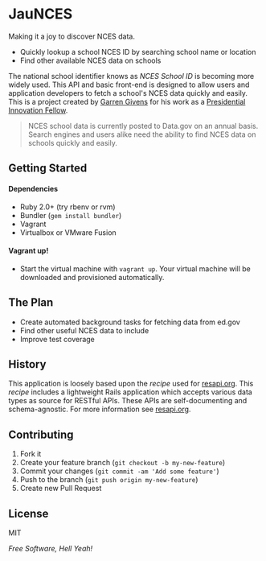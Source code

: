 JauNCES
=========

Making it a joy to discover NCES data.

  - Quickly lookup a school NCES ID by searching school name or location
  - Find other available NCES data on schools

The national school identifier knows as *NCES School ID* is becoming more widely used. This API and basic front-end is designed to allow users and application developers to fetch a school's NCES data quickly and easily. This is a project created by [Garren Givens](http://www.garrengivens.com) for his work as a [Presidential Innovation Fellow](http://www.whitehouse.gov/innovationfellows).

> NCES school data is currently posted to Data.gov on an 
> annual basis. Search engines and users alike need the
> ability to find NCES data on schools quickly and easily.

## Getting Started

#### Dependencies
- Ruby 2.0+ (try rbenv or rvm)
- Bundler (`gem install bundler`)
- Vagrant
- Virtualbox or VMware Fusion

#### Vagrant up!
- Start the virtual machine with `vagrant up`. Your virtual machine will be downloaded and provisioned automatically.


## The Plan
  - Create automated background tasks for fetching data from ed.gov
  - Find other useful NCES data to include
  - Improve test coverage

## History
This application is loosely based upon the _recipe_ used for [resapi.org](http://resapi.org). This _recipe_ includes a lightweight Rails application which accepts various data types as source for RESTful APIs. These APIs are self-documenting and schema-agnostic. For more information see [resapi.org](http://resapi.org).
  

## Contributing

1. Fork it
2. Create your feature branch (`git checkout -b my-new-feature`)
3. Commit your changes (`git commit -am 'Add some feature'`)
4. Push to the branch (`git push origin my-new-feature`)
5. Create new Pull Request

License
-

MIT

*Free Software, Hell Yeah!*
